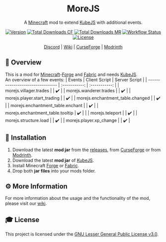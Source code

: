 <div align="center">
<h1>MoreJS</h1>

A [Minecraft] mod to extend [KubeJS] with additional events.

[![Version][version_badge]][version_link]
[![Total Downloads CF][total_downloads_cf_badge]][curseforge]
[![Total Downloads MR][total_downloads_mr_badge]][modrinth]
[![Workflow Status][workflow_status_badge]][workflow_status_link]
[![License][license_badge]][license]

[Discord] | [Wiki] | [CurseForge] | [Modrinth]

</div>

## **📑 Overview**
This is a mod for [Minecraft]-[Forge] and [Fabric] and needs [KubeJS].<br>
An overview of a few events: 
| Events                           | Client Script | Server Script |
| -------------------------------- | :-----------: | :-----------: |
| morejs.villager.trades           |               |      ✔️       |
| morejs.wanderer.trades           |               |      ✔️       |
| morejs.player.start_trading      |               |      ✔️       |
| morejs.enchantment_table.changed |               |      ✔️       |
| morejs.enchantment_table.enchant |               |      ✔️       |
| morejs.enchantment_table.tooltip |      ✔️       |               |
| morejs.teleport                  |               |      ✔️       |
| morejs.structure.load            |               |      ✔️       |
| morejs.player.xp_change          |               |      ✔️       |


## **🔧 Installation**
1. Download the latest **mod jar** from the [releases], from [CurseForge] or from [Modrinth].
2. Download the latest **mod jar** of [KubeJS].
3. Install Minecraft [Forge] or [Fabric].
4. Drop both **jar files** into your mods folder.

## **⚙️ More Information**
For more information about the usage and the functionality of the mod, please visit our [wiki].

## **🎓 License**
This project is licensed under the [GNU Lesser General Public License v3.0][license].

<!-- Badges -->
[version_badge]: https://img.shields.io/github/v/release/AlmostReliable/morejs?include_prereleases&style=flat-square
[version_link]: https://github.com/AlmostReliable/morejs/releases/latest
[total_downloads_cf_badge]: http://cf.way2muchnoise.eu/full_666198.svg?badge_style=flat
[total_downloads_mr_badge]: https://img.shields.io/badge/dynamic/json?style=flat-square&color=5da545&label=modrinth&query=downloads&url=https://api.modrinth.com/api/v1/mod/mo64mR1W
[workflow_status_badge]: https://img.shields.io/github/workflow/status/AlmostReliable/morejs/Build?style=flat-square
[workflow_status_link]: https://github.com/AlmostReliable/morejs/actions
[license_badge]: https://img.shields.io/github/license/AlmostReliable/morejs?style=flat-square

<!-- Links -->
[minecraft]: https://www.minecraft.net/
[kubejs]: https://www.curseforge.com/minecraft/mc-mods/kubejs
[discord]: https://discord.com/invite/ThFnwZCyYY
[releases]: https://github.com/AlmostReliable/morejs/releases
[curseforge]: https://www.curseforge.com/minecraft/mc-mods/morejs
[modrinth]: https://modrinth.com/mod/morejs
[forge]: http://files.minecraftforge.net/
[fabric]: https://fabricmc.net/
[wiki]: https://github.com/AlmostReliable/morejs/wiki
[changelog]: CHANGELOG.md
[license]: LICENSE
